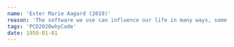 ```yaml
---
name: 'Ester Marie Aagard (2019)'
reason: 'The software we use can influence our life in many ways, some we are aware of and some which are hidden. I want to understand the hidden parts as data-tracking, the way in which different software’s are programmed and so forth. And in my projects, I try to visualize the hidden parts to try to make people reflect upon them. Therefore, I use coding both to understand and explain the software that we use'
tags: 'PCD2020whyCode'
date: 1950-01-01
---
```

